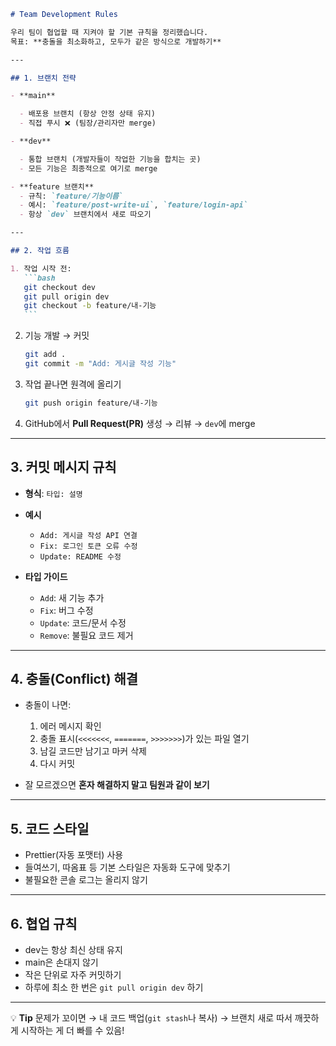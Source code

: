````markdown
# Team Development Rules

우리 팀이 협업할 때 지켜야 할 기본 규칙을 정리했습니다.  
목표: **충돌을 최소화하고, 모두가 같은 방식으로 개발하기**

---

## 1. 브랜치 전략

- **main**

  - 배포용 브랜치 (항상 안정 상태 유지)
  - 직접 푸시 ❌ (팀장/관리자만 merge)

- **dev**

  - 통합 브랜치 (개발자들이 작업한 기능을 합치는 곳)
  - 모든 기능은 최종적으로 여기로 merge

- **feature 브랜치**
  - 규칙: `feature/기능이름`
  - 예시: `feature/post-write-ui`, `feature/login-api`
  - 항상 `dev` 브랜치에서 새로 따오기

---

## 2. 작업 흐름

1. 작업 시작 전:
   ```bash
   git checkout dev
   git pull origin dev
   git checkout -b feature/내-기능
   ```
````

2. 기능 개발 → 커밋

   ```bash
   git add .
   git commit -m "Add: 게시글 작성 기능"
   ```

3. 작업 끝나면 원격에 올리기

   ```bash
   git push origin feature/내-기능
   ```

4. GitHub에서 **Pull Request(PR)** 생성 → 리뷰 → `dev`에 merge

---

## 3. 커밋 메시지 규칙

- **형식**: `타입: 설명`
- **예시**

  - `Add: 게시글 작성 API 연결`
  - `Fix: 로그인 토큰 오류 수정`
  - `Update: README 수정`

- **타입 가이드**

  - `Add`: 새 기능 추가
  - `Fix`: 버그 수정
  - `Update`: 코드/문서 수정
  - `Remove`: 불필요 코드 제거

---

## 4. 충돌(Conflict) 해결

- 충돌이 나면:

  1. 에러 메시지 확인
  2. 충돌 표시(`<<<<<<<`, `=======`, `>>>>>>>`)가 있는 파일 열기
  3. 남길 코드만 남기고 마커 삭제
  4. 다시 커밋

- 잘 모르겠으면 **혼자 해결하지 말고 팀원과 같이 보기**

---

## 5. 코드 스타일

- Prettier(자동 포맷터) 사용
- 들여쓰기, 따옴표 등 기본 스타일은 자동화 도구에 맞추기
- 불필요한 콘솔 로그는 올리지 않기

---

## 6. 협업 규칙

- dev는 항상 최신 상태 유지
- main은 손대지 않기
- 작은 단위로 자주 커밋하기
- 하루에 최소 한 번은 `git pull origin dev` 하기

---

💡 **Tip**
문제가 꼬이면 → 내 코드 백업(`git stash`나 복사) → 브랜치 새로 따서 깨끗하게 시작하는 게 더 빠를 수 있음!
